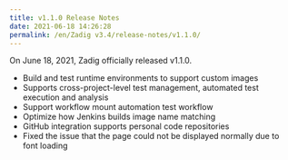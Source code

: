 ```yaml
---
title: v1.1.0 Release Notes
date: 2021-06-18 14:26:28
permalink: /en/Zadig v3.4/release-notes/v1.1.0/
---
```


On June 18, 2021, Zadig officially released v1.1.0.

- Build and test runtime environments to support custom images
- Supports cross-project-level test management, automated test execution and analysis
- Support workflow mount automation test workflow
- Optimize how Jenkins builds image name matching
- GitHub integration supports personal code repositories
- Fixed the issue that the page could not be displayed normally due to font loading